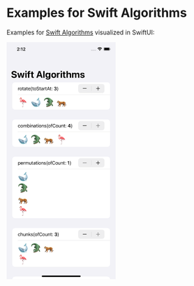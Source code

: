 # Examples for Swift Algorithms

Examples for [Swift Algorithms](https://swift.org/blog/swift-algorithms/) visualized in SwiftUI:

<img src="doc/screenshot.png" width="250"/>
